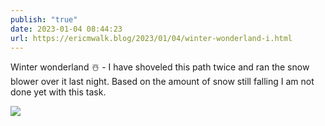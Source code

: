 ```yaml
---
publish: "true"
date: 2023-01-04 08:44:23
url: https://ericmwalk.blog/2023/01/04/winter-wonderland-i.html
---
```


Winter wonderland ☃️ - I have shoveled this path twice and ran the snow blower over it last night. Based on the amount of snow still falling I am not done yet with this task.

![](https://ericmwalk.blog/uploads/2023/cf1b20005e.jpg)